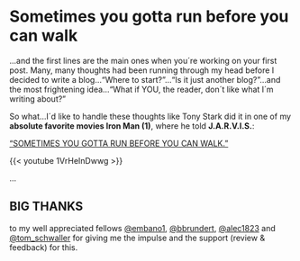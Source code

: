 # Sometimes you gotta run before you can walk


<!--more-->

...and the first lines are the main ones when you´re working on your first post.
Many, many thoughts had been running through my head before I decided to write a blog…“Where to start?”…“Is it just another blog?”…and the most frightening idea…“What if YOU, the reader, don´t like what I´m writing about?”

So what...I´d like to handle these thoughts like Tony Stark did it in one of my **absolute favorite movies Iron Man (1)**, where he told **J.A.R.V.I.S.**:

<a href="https://youtu.be/1VrHeInDwwg" target="_blank">“SOMETIMES YOU GOTTA RUN BEFORE YOU CAN WALK.”</a>

{{< youtube 1VrHeInDwwg >}}

...

## **BIG THANKS**

to my well appreciated fellows <a href="https://twitter.com/embano1" target="_blank"> @embano1</a>,
<a href="https://twitter.com/bbrundert" target="_blank"> @bbrundert</a>,
<a href="https://twitter.com/Alec1823" target="_blank"> @alec1823</a> and
<a href="https://twitter.com/tom_schwaller" target="_blank"> @tom_schwaller</a> for giving me the impulse and the support (review & feedback) for this.
